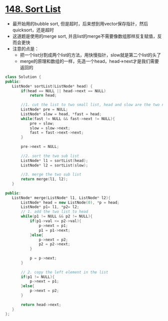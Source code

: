 # [148. Sort List](https://leetcode.com/problems/sort-list/?tab=Solutions#/description)
* 最开始用的bubble sort, 但是超时，后来想到用vector保存指针，然后quicksort，还是超时
* 这道题是使用的merge sort, 并且list的merge不需要像数组那样反复赋值，反而会更快
* 注意的点是：
  * 把一个list分割成两个list的方法，用快慢指针，slow就是第二个list的头了
  * merge的原理和数组的一样，先造一个head，head->next才是我们需要返回的
 
 
 ```C++
 class Solution {
public:
    ListNode* sortList(ListNode* head) {
        if(head == NULL || head->next == NULL)
            return head;
        
        //1. cut the list to two small list, head and slow are the two new head
        ListNode* pre = NULL;
        ListNode* slow = head, *fast = head;
        while(fast != NULL && fast->next != NULL){
            pre = slow;
            slow = slow->next;
            fast = fast->next->next;
        }
        
        pre->next = NULL;
        
        //2. sort the two sub list
        ListNode* l1 = sortList(head);
        ListNode* l2 = sortList(slow);
        
        //3. merge the two sub list
        return merge(l1, l2);
    }
    
public:
    ListNode* merge(ListNode* l1, ListNode* l2){
        ListNode* head = new ListNode(0), *p = head;
        ListNode* p1= l1, *p2= l2;
        // 1. add the two list to head
        while(p1 != NULL && p2 != NULL){
            if(p1->val <= p2->val){
                p->next = p1;
                p1 = p1->next;
            }else{
                p->next = p2;
                p2 = p2->next;
            }
            
            p = p->next;
        }
        
        // 2. copy the left element in the list
        if(p1 != NULL){
            p->next = p1;
        }else{
            p->next = p2;
        }
        
        return head->next;
    }
};
 
 ```
